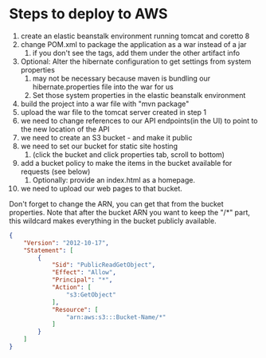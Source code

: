 # Steps to deploy to AWS
1. create an elastic beanstalk environment running tomcat and coretto 8
2. change POM.xml to package the application as a war instead of a jar
   1. if you don't see the <packaging> tags, add them under the other artifact info 
3. Optional: Alter the hibernate configuration to get settings from system properties
   1. may not be necessary because maven is bundling our hibernate.properties file into the war for us
   2. Set those system properties in the elastic beanstalk environment
4. build the project into a war file with "mvn package"
5. upload the war file to the tomcat server created in step 1
6. we need to change references to our API endpoints(in the UI) to point to the new location of the API
7. we need to create an S3 bucket - and make it public
8. we need to set our bucket for static site hosting 
   1. (click the bucket and click properties tab, scroll to bottom)
9. add a bucket policy to make the items in the bucket available for requests (see below)
   1. Optionally: provide an index.html as a homepage.
10. we need to upload our web pages to that bucket.
 

Don't forget to change the ARN, you can get that from the bucket properties. 
Note that after the bucket ARN you want to keep the "/*" part, 
this wildcard makes everything in the bucket publicly available.
```json
{
    "Version": "2012-10-17",
    "Statement": [
        {
            "Sid": "PublicReadGetObject",
            "Effect": "Allow",
            "Principal": "*",
            "Action": [
                "s3:GetObject"
            ],
            "Resource": [
                "arn:aws:s3:::Bucket-Name/*"
            ]
        }
    ]
}
```